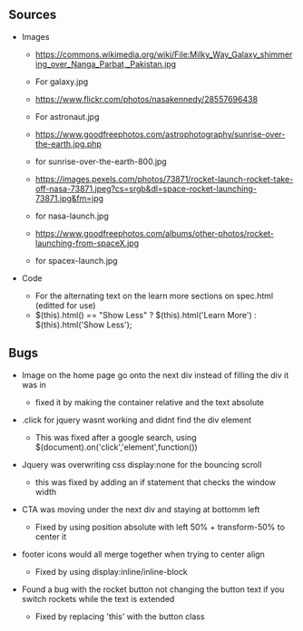 ## Sources

* Images 
    * https://commons.wikimedia.org/wiki/File:Milky_Way_Galaxy_shimmering_over_Nanga_Parbat,_Pakistan.jpg
    * For galaxy.jpg

    * https://www.flickr.com/photos/nasakennedy/28557696438
    * For astronaut.jpg

    * https://www.goodfreephotos.com/astrophotography/sunrise-over-the-earth.jpg.php
    * for sunrise-over-the-earth-800.jpg

    * https://images.pexels.com/photos/73871/rocket-launch-rocket-take-off-nasa-73871.jpeg?cs=srgb&dl=space-rocket-launching-73871.jpg&fm=jpg
    * for nasa-launch.jpg
    * https://www.goodfreephotos.com/albums/other-photos/rocket-launching-from-spaceX.jpg
    * for spacex-launch.jpg

* Code 
    * For the alternating text on the learn more sections on spec.html (editted for use)
    * $(this).html() == "Show Less" ? $(this).html('Learn More') : $(this).html('Show Less');

## Bugs 

* Image on the home page go onto the next div instead of filling the div it was in
    * fixed it by making the container relative and the text absolute

* .click for jquery wasnt working and didnt find the div element
    * This was fixed after a google search, using $(document).on('click','element',function())

* Jquery was overwriting css display:none for the bouncing scroll 
    * this was fixed by adding an if statement that checks the window width

* CTA was moving under the next div and staying at bottomm left
    * Fixed by using position absolute with left 50% + transform-50% to center it

* footer icons would all merge together when trying to center align
    * Fixed by using display:inline/inline-block

* Found a bug with the rocket button not changing the button text if you switch rockets while the text is extended
    * Fixed by replacing 'this' with  the button class